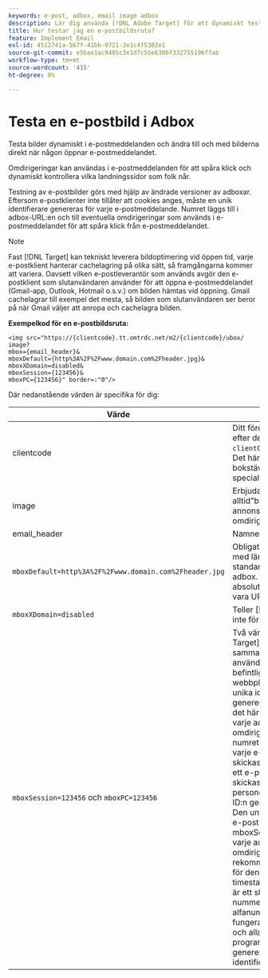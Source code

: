 ```yaml
---
keywords: e-post, adbox, email image adbox
description: Lär dig använda [!DNL Adobe Target] för att dynamiskt testa bilder i e-postmeddelanden och till och med ändra dem när någon öppnar e-postmeddelandet.
title: Hur testar jag en e-postbildsruta?
feature: Implement Email
exl-id: 4512741a-567f-41bb-9721-3e1c4f5302e1
source-git-commit: e5bae1ac9485c3e1d7c55e6386f332755196ffab
workflow-type: tm+mt
source-wordcount: '415'
ht-degree: 0%

---
```


# Testa en e-postbild i Adbox

Testa bilder dynamiskt i e-postmeddelanden och ändra till och med bilderna direkt när någon öppnar e-postmeddelandet.

Omdirigeringar kan användas i e-postmeddelanden för att spåra klick och dynamiskt kontrollera vilka landningssidor som folk når.

Testning av e-postbilder görs med hjälp av ändrade versioner av adboxar. Eftersom e-postklienter inte tillåter att cookies anges, måste en unik identifierare genereras för varje e-postmeddelande. Numret läggs till i adbox-URL:en och till eventuella omdirigeringar som används i e-postmeddelandet för att spåra klick från e-postmeddelandet.

>[!NOTE]
>
>Fast [!DNL Target] kan tekniskt leverera bildoptimering vid öppen tid, varje e-postklient hanterar cachelagring på olika sätt, så framgångarna kommer att variera. Oavsett vilken e-postleverantör som används avgör den e-postklient som slutanvändaren använder för att öppna e-postmeddelandet (Gmail-app, Outlook, Hotmail o.s.v.) om bilden hämtas vid öppning. Gmail cachelagrar till exempel det mesta, så bilden som slutanvändaren ser beror på när Gmail väljer att anropa och cachelagra bilden.

**Exempelkod för en e-postbildsruta:**

```
<img src="https://{clientcode}.tt.omtrdc.net/m2/​{clientcode}/ubox/​image?
mbox={email_header}&
mboxDefault=​{http%3A%2F%2Fwww.domain.com%2Fheader.jpg}&
mboxXDomain=disabled&
mboxSession={123456}&
mboxPC={123456}" border=:"0"/>
```

Där nedanstående värden är specifika för dig:

| Värde | Beskrivning |
|--- |--- |
| clientcode | Ditt företags kundkod. Sök efter det här i din at.js som `clientCode='yourclientcode'`. Det här är bara små bokstäver och har inga specialtecken. |
| image | Erbjudandetypen. Det är alltid&quot;bild&quot; för grafiska annonser och&quot;sida&quot; för omdirigeringar. |
| email_header | Namnet på adbox. |
| `mboxDefault=http%3A%2F%2Fwww.domain.com%2Fheader.jpg` | Obligatoriskt. Ersätt URL:en med lämpligt standardinnehåll för din adbox. Detta måste vara en absolut referens och måste vara URL-kodad. |
| `mboxXDomain=disabled` | Teller [!DNL Target] för att inte försöka ange en cookie. |
| `mboxSession=123456` och `mboxPC=123456` | Två värden krävs av  [!DNL Target] om du vill sammanfoga den här användarens profil med den befintliga profilen för webbplatsen. 123456 är den unika identifierare som genereras per e-post. Infoga det här värdet dynamiskt i varje adbox- och omdirigerings-URL. Det här numret måste vara unikt för varje e-postmeddelande som skickas till varje person. Om ett e-postmeddelande skickas varje vecka till 1 000 personer måste 1 000 unika ID:n genereras.<br />Den unika identifieraren per e-post måste tilldelas mboxSession och mboxPC i varje adbox och omdirigerings-URL. Det rekommenderade formatet för den här identifieraren är timestamp-NNNN där NNNN är ett slumpmässigt 5-siffrigt nummer, men alla alfanumeriska format fungerar. Vissa massutskick och alla programmeringsspråk kan generera denna unika identifierare. |

